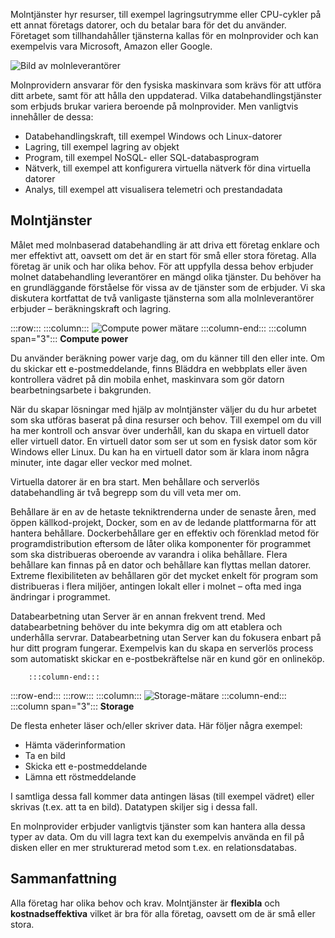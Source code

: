 Molntjänster hyr resurser, till exempel lagringsutrymme eller CPU-cykler på ett annat företags datorer, och du betalar bara för det du använder. Företaget som tillhandahåller tjänsterna kallas för en molnprovider och kan exempelvis vara Microsoft, Amazon eller Google.

![Bild av molnleverantörer](../media/2-cloud-providers.png)

Molnprovidern ansvarar för den fysiska maskinvara som krävs för att utföra ditt arbete, samt för att hålla den uppdaterad. Vilka databehandlingstjänster som erbjuds brukar variera beroende på molnprovider. Men vanligtvis innehåller de dessa:

- Databehandlingskraft, till exempel Windows och Linux-datorer
- Lagring, till exempel lagring av objekt
- Program, till exempel NoSQL- eller SQL-databasprogram
- Nätverk, till exempel att konfigurera virtuella nätverk för dina virtuella datorer
- Analys, till exempel att visualisera telemetri och prestandadata

## <a name="cloud-computing-services"></a>Molntjänster

Målet med molnbaserad databehandling är att driva ett företag enklare och mer effektivt att, oavsett om det är en start för små eller stora företag. Alla företag är unik och har olika behov. För att uppfylla dessa behov erbjuder molnet databehandling leverantörer en mängd olika tjänster.
Du behöver ha en grundläggande förståelse för vissa av de tjänster som de erbjuder. Vi ska diskutera kortfattat de två vanligaste tjänsterna som alla molnleverantörer erbjuder &ndash; beräkningskraft och lagring.

:::row:::
    :::column:::
        ![Compute power mätare](../media/2-compute-power.png)
    :::column-end:::
    :::column span="3"::: **Compute power**

Du använder beräkning power varje dag, om du känner till den eller inte. Om du skickar ett e-postmeddelande, finns Bläddra en webbplats eller även kontrollera vädret på din mobila enhet, maskinvara som gör datorn bearbetningsarbete i bakgrunden.

När du skapar lösningar med hjälp av molntjänster väljer du du hur arbetet som ska utföras baserat på dina resurser och behov. Till exempel om du vill ha mer kontroll och ansvar över underhåll, kan du skapa en virtuell dator eller virtuell dator. En virtuell dator som ser ut som en fysisk dator som kör Windows eller Linux. Du kan ha en virtuell dator som är klara inom några minuter, inte dagar eller veckor med molnet.

Virtuella datorer är en bra start. Men behållare och serverlös databehandling är två begrepp som du vill veta mer om.

Behållare är en av de hetaste tekniktrenderna under de senaste åren, med öppen källkod-projekt, Docker, som en av de ledande plattformarna för att hantera behållare. Dockerbehållare ger en effektiv och förenklad metod för programdistribution eftersom de låter olika komponenter för programmet som ska distribueras oberoende av varandra i olika behållare. Flera behållare kan finnas på en dator och behållare kan flyttas mellan datorer. Extreme flexibiliteten av behållaren gör det mycket enkelt för program som distribueras i flera miljöer, antingen lokalt eller i molnet – ofta med inga ändringar i programmet.

Databearbetning utan Server är en annan frekvent trend. Med databearbetning behöver du inte bekymra dig om att etablera och underhålla servrar. Databearbetning utan Server kan du fokusera enbart på hur ditt program fungerar. Exempelvis kan du skapa en serverlös process som automatiskt skickar en e-postbekräftelse när en kund gör en onlineköp.

        :::column-end:::
:::row-end:::
 :::row:::
    :::column:::
        ![Storage-mätare](../media/2-storage.png)
    :::column-end:::
    :::column span="3"::: **Storage**

De flesta enheter läser och/eller skriver data. Här följer några exempel:

- Hämta väderinformation
- Ta en bild
- Skicka ett e-postmeddelande
- Lämna ett röstmeddelande

I samtliga dessa fall kommer data antingen läsas (till exempel vädret) eller skrivas (t.ex. att ta en bild). Datatypen skiljer sig i dessa fall.

En molnprovider erbjuder vanligtvis tjänster som kan hantera alla dessa typer av data. Om du vill lagra text kan du exempelvis använda en fil på disken eller en mer strukturerad metod som t.ex. en relationsdatabas.

## <a name="summary"></a>Sammanfattning

Alla företag har olika behov och krav. Molntjänster är **flexibla** och **kostnadseffektiva** vilket är bra för alla företag, oavsett om de är små eller stora.